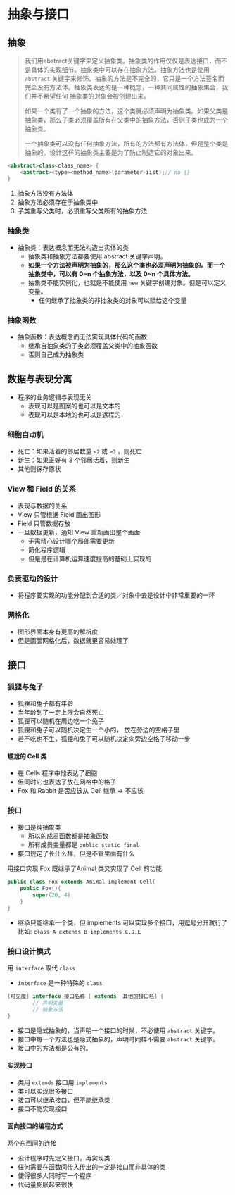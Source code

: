 # 抽象与接口

## 抽象

> 我们用abstract关键字来定义抽象类。抽象类的作用仅仅是表达接口，而不是具体的实现细节。抽象类中可以存在抽象方法。抽象方法也是使用 `abstract` 关键字来修饰。抽象的方法是不完全的，它只是一个方法签名而完全没有方法体。抽象类表达的是一种概念，一种共同属性的抽象集合，我们并不希望任何 抽象类的对象会被创建出来。
>
> 如果一个类有了一个抽象的方法，这个类就必须声明为抽象类。如果父类是抽象类，那么子类必须覆盖所有在父类中的抽象方法，否则子类也成为一个抽象类。
>
> 一个抽象类可以没有任何抽象方法，所有的方法都有方法体，但是整个类是抽象的。设计这样的抽象类主要是为了防止制造它的对象出来。

```java
<abstract>class<class_name> {
    <abstract><type><method_name>(parameter-iist);// no {}
}
```

1. 抽象方法没有方法体
2. 抽象方法必须存在于抽象类中
3. 子类重写父类时，必须重写父类所有的抽象方法

### 抽象类

- 抽象类：表达概念而无法构造出实体的类
    - 抽象类和抽象方法都要使用 abstract 关键字声明。
    - **如果一个方法被声明为抽象的，那么这个类也必须声明为抽象的。而一个抽象类中，可以有 0~n 个抽象方法，以及 0~n 个具体方法。**
    - 抽象类不能实例化，也就是不能使用 `new` 关键字创建对象。但是可以定义变量。
        - 任何继承了抽象类的非抽象类的对象可以赋给这个变量

### 抽象函数

- 抽象函数：表达概念而无法实现具体代码的函数
    - 继承自抽象类的子类必须覆盖父类中的抽象函数
    - 否则自己成为抽象类

## 数据与表现分离

- 程序的业务逻辑与表现无关
    - 表现可以是图案的也可以是文本的
    - 表现可以是本地的也可以是远程的

### 细胞自动机

- 死亡：如果活着的邻居数量 `<2` 或 `>3` ，则死亡
- 新生：如果正好有 3 个邻居活着，则新生
- 其他则保存原状

### View 和 Field 的关系

- 表现与数据的关系
- View 只管根据 Field 画出图形
- Field 只管数据存放
- 一旦数据更新，通知 View 重新画出整个画面
    - 无需精心设计哪个局部需要更新
    - 简化程序逻辑
    - 但是是在计算机运算速度提高的基础上实现的

### 负责驱动的设计

- 将程序要实现的功能分配到合适的类／对象中去是设计中非常重要的一环

### 网格化

- 图形界面本身有更高的解析度
- 但是画面网格化后，数据就更容易处理了

## 接口

### 狐狸与兔子

- 狐狸和兔子都有年龄
- 当年龄到了一定上限会自然死亡
- 狐狸可以随机在周边吃一个兔子
- 狐狸和兔子可以随机决定生一个小的， 放在旁边的空格子里
- 若不吃也不生，狐狸和兔子可以随机决定向旁边空格子移动一步

#### 尴尬的 Cell 类

- 在 Cells 程序中他表达了细胞
- 但同时它也表达了放在网格中的格子
- Fox 和 Rabbit 是否应该从 Cell 继承 -> 不应该

### 接口

- 接口是纯抽象类
    - 所以的成员函数都是抽象函数
    - 所有成员变量都是 `public static final`
- 接口规定了长什么样，但是不管里面有什么

用接口实现 Fox 既继承了Animal 类又实现了 Cell 的功能

```java
public class Fox extends Animal implement Cell{
    public Fox(){
		super(20, 4)
    }
}
```

- 继承只能继承一个类，但 implements 可以实现多个接口，用逗号分开就行了
    比如: 
    `class A extends B implements C,D,E`

### 接口设计模式

用 `interface` 取代 `class`

- `interface` 是一种特殊的 `class`

```java
[可见度] interface 接口名称 [ extends  其他的接口名] {
        // 声明变量
        // 抽象方法
}
```

- 接口是隐式抽象的，当声明一个接口的时候，不必使用 `abstract` 关键字。
- 接口中每一个方法也是隐式抽象的，声明时同样不需要 `abstract` 关键字。
- 接口中的方法都是公有的。

#### 实现接口

- 类用 `extends` 接口用 `implements`
- 类可以实现很多接口
- 接口可以继承接口，但不能继承类
- 接口不能实现接口

#### 面向接口的编程方式

两个东西间的连接

- 设计程序时先定义接口，再实现类
- 任何需要在函数间传入传出的一定是接口而非具体的类
- 使得很多人同时写一个程序
- 代码量膨胀起来很快